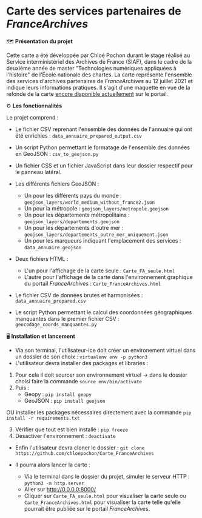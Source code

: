 # Carte des services partenaires de _FranceArchives_

  :world_map: **Présentation du projet**

Cette carte a été développée par Chloé Pochon durant le stage réalisé au Service interministériel des Archives de France (SIAF), dans le cadre de la deuxième année de master "Technologies numériques appliquées à l'histoire" de l'École nationale des chartes.
La carte représente l'ensemble des services d'archives partenaires de _FranceArchives_ au 12 juillet 2021 et indique leurs informations pratiques. Il s'agit d'une maquette en vue de la refonde de la carte [encore disponible actuellement](https://francearchives.fr/fr/annuaire/departements) sur le portail.


 
:gear: **Les fonctionnalités**

Le projet comprend :
* Le fichier CSV reprenant l'ensemble des données de l'annuaire qui ont été enrichies : `data_annuaire_prepared_output.csv`
* Un script Python permettant le formatage de l'ensemble des données en GeoJSON : `csv_to_geojson.py`
* Un fichier CSS et un fichier JavaScript dans leur dossier respectif pour le panneau latéral.
* Les différents fichiers GeoJSON :
  - Un pour les différents pays du monde : `geojson_layers/world_medium_without_france2.json`
  - Un pour la métropole : `geojson_layers/metropole.geojson`
  - Un pour les départements métropolitains : `geojson_layers/departements.geojson`
  - Un pour les départements d'outre mer : `geojson_layers/departements_outre_mer_uniquement.json`
  - Un pour les marqueurs indiquant l'emplacement des services : `data_annuaire.geojson`
* Deux fichiers HTML :
  - L'un pour l'affichage de la carte seule : `Carte_FA_seule.html`
  - L'autre pour l'affichage de la carte dans l'environnement graphique du portail _FranceArchives_ : `Carte_FranceArchives.html`


* Le fichier CSV de données brutes et harmonisées : `data_annuaire_prepared.csv`
* Le script Python permettant le calcul des coordonnées géographiques manquantes dans le premier fichier CSV : `geocodage_coords_manquantes.py`
  
:desktop_computer: **Installation et lancement**
 
 * Via son terminal, l'utilisateur-ice doit créer un environement virtuel dans un dossier de son choix : `virtualenv env -p python3`
 * L'utilisateur devra installer des packages et libraries : 
  1. Pour cela il doit sourcer son environnement virtuel 
    -> dans le dossier choisi faire la commande `source env/bin/activate` 
  2.  Puis : 
       - Geopy : `pip install geopy`
       - GeoJSON : `pip install geojson`
       
  OU installer les packages nécessaires directement avec la commande `pip install -r requirements.txt`
  
  3. Vérifier que tout est bien installé : `pip freeze`
  4. Désactiver l'environnement : `deactivate`
 
 * Enfin l'utilisateur devra cloner le dossier : `git clone https://github.com/chloepochon/Carte_FranceArchives`
 
 * Il pourra alors lancer la carte : 
    - Via le terminal dans le dossier du projet, simuler le serveur HTTP : `python3 -m http.server`
    - Aller sur http://0.0.0.0:8000/ 
    - Cliquer sur `Carte_FA_seule.html` pour visualiser la carte seule ou `Carte_FranceArchives.html` pour visualiser la carte telle qu'elle pourrait être publiée sur le portail _FranceArchives_.
  
